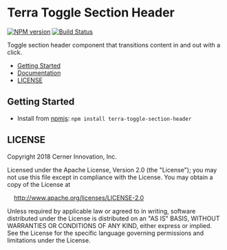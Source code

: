 # Terra Toggle Section Header


[![NPM version](https://badgen.net/npm/v/terra-toggle-section-header)](https://www.npmjs.org/package/terra-toggle-section-header)
[![Build Status](https://badgen.net/travis/cerner/terra-core)](https://travis-ci.org/cerner/terra-core)

Toggle section header component that transitions content in and out with a click.

- [Getting Started](#getting-started)
- [Documentation](https://github.com/cerner/terra-core/tree/master/packages/terra-toggle-section-header/docs)
- [LICENSE](#license)

## Getting Started

- Install from [npmjs](https://www.npmjs.com): `npm install terra-toggle-section-header`

## LICENSE

Copyright 2018 Cerner Innovation, Inc.

Licensed under the Apache License, Version 2.0 (the "License"); you may not use this file except in compliance with the License. You may obtain a copy of the License at

&nbsp;&nbsp;&nbsp;&nbsp;http://www.apache.org/licenses/LICENSE-2.0

Unless required by applicable law or agreed to in writing, software distributed under the License is distributed on an "AS IS" BASIS, WITHOUT WARRANTIES OR CONDITIONS OF ANY KIND, either express or implied. See the License for the specific language governing permissions and limitations under the License.
